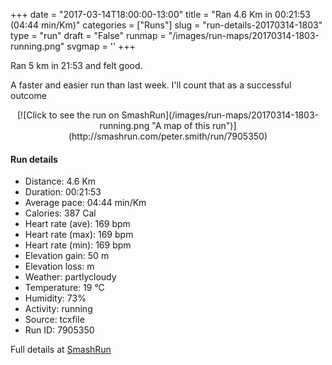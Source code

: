 +++
date = "2017-03-14T18:00:00-13:00"
title = "Ran 4.6 Km in 00:21:53 (04:44 min/Km)"
categories = ["Runs"]
slug = "run-details-20170314-1803"
type = "run"
draft = "False"
runmap = "/images/run-maps/20170314-1803-running.png"
svgmap = '<polyline points="90 79, 84 78, 77 83, 74 87, 70 90, 69 91, 59 93, 57 97, 53 99, 49 100, 45 99, 44 95, 45 88, 49 81, 49 80, 46 81, 41 79, 41 70, 38 64, 38 64, 30 63, 22 60, 9 57, 6 55, 13 36, 22 25, 39 11, 46 4, 51 1, 58 0, 62 2, 63 2, 62 4, 38 27, 30 34, 24 39, 26 37, 43 23, 46 18, 54 12, 62 3, 59 0, 55 0, 51 1, 47 5, 40 10, 21 27, 19 32, 12 39, 6 53, 7 55, 14 59, 35 64, 37 65, 39 74, 43 78, 48 81, 42 95, 43 97, 48 100, 60 98, 71 89, 73 84, 74 82, 76 81, 81 82, 91 78, 94 73">'
+++

Ran 5 km in 21:53 and felt good. 

A faster and easier run than last week. I'll count that as a successful outcome 



<!--more-->

<center>
[![Click to see the run on SmashRun](/images/run-maps/20170314-1803-running.png "A map of this run")](http://smashrun.com/peter.smith/run/7905350)
</center>

#### Run details

* Distance: 4.6 Km
* Duration: 00:21:53
* Average pace: 04:44 min/Km
* Calories: 387 Cal
* Heart rate (ave): 169 bpm
* Heart rate (max): 169 bpm
* Heart rate (min): 169 bpm
* Elevation gain: 50 m
* Elevation loss:  m
* Weather: partlycloudy
* Temperature: 19 &deg;C
* Humidity: 73%
* Activity: running
* Source: tcxfile
* Run ID: 7905350

Full details at [SmashRun](http://smashrun.com/peter.smith/run/7905350)